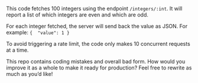 This code fetches 100 integers using the endpoint `/integers/:int`.
It will report a list of which integers are even and which are odd. 

For each integer fetched, the server will send back the value as JSON. For example:
`{ 
    "value": 1
}`

To avoid triggering a rate limit, the code only makes 10 concurrent requests at a time.

This repo contains coding mistakes and overall bad form. How would you improve it as a whole to make it ready for production? Feel free to rewrite as much as you’d like!

